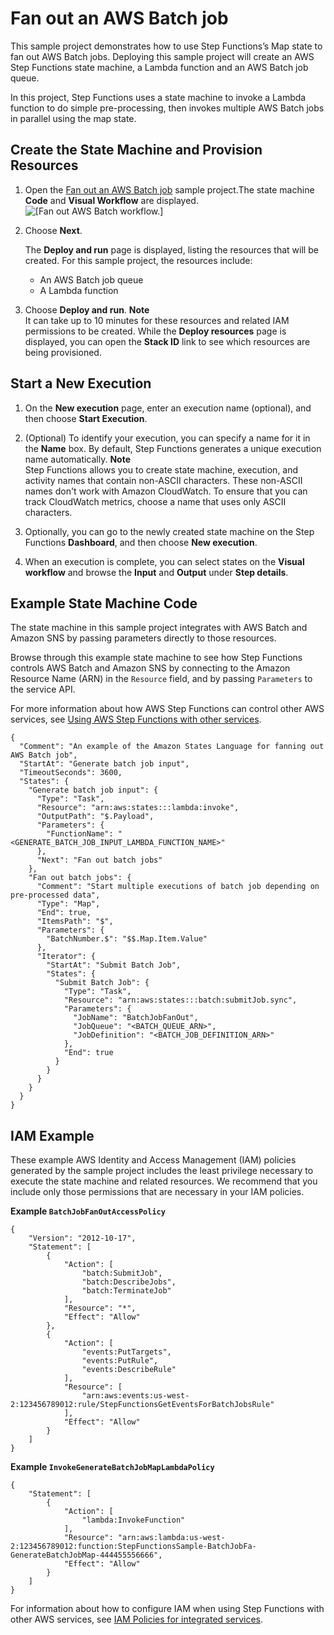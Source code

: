 # Fan out an AWS Batch job<a name="sample-batch-fan-out"></a>

This sample project demonstrates how to use Step Functions’s Map state to fan out AWS Batch jobs\. Deploying this sample project will create an AWS Step Functions state machine, a Lambda function and an AWS Batch job queue\.

In this project, Step Functions uses a state machine to invoke a Lambda function to do simple pre\-processing, then invokes multiple AWS Batch jobs in parallel using the map state\.

## Create the State Machine and Provision Resources<a name="sample-batch-fan-out-create"></a>

1. Open the [Fan out an AWS Batch job](https://console.aws.amazon.com/states/home#/sampleProjects?batchFanOut) sample project\.The state machine **Code** and **Visual Workflow** are displayed\.  
![\[Fan out AWS Batch workflow.\]](http://docs.aws.amazon.com/step-functions/latest/dg/images/sample-batch-fan.png)

1. Choose **Next**\.

   The **Deploy and run** page is displayed, listing the resources that will be created\. For this sample project, the resources include:
   + An AWS Batch job queue
   + A Lambda function

1. Choose **Deploy and run**\.
**Note**  
It can take up to 10 minutes for these resources and related IAM permissions to be created\. While the **Deploy resources** page is displayed, you can open the **Stack ID** link to see which resources are being provisioned\.

## Start a New Execution<a name="sample-batch-fan-out-start-execution"></a>

1. On the **New execution** page, enter an execution name \(optional\), and then choose **Start Execution**\.

1. \(Optional\) To identify your execution, you can specify a name for it in the **Name** box\. By default, Step Functions generates a unique execution name automatically\.
**Note**  
Step Functions allows you to create state machine, execution, and activity names that contain non\-ASCII characters\. These non\-ASCII names don't work with Amazon CloudWatch\. To ensure that you can track CloudWatch metrics, choose a name that uses only ASCII characters\.

1. Optionally, you can go to the newly created state machine on the Step Functions **Dashboard**, and then choose **New execution**\.

1. When an execution is complete, you can select states on the **Visual workflow** and browse the **Input** and **Output** under **Step details**\.

## Example State Machine Code<a name="sample-batch-fan-out-code-examples"></a>

The state machine in this sample project integrates with AWS Batch and Amazon SNS by passing parameters directly to those resources\. 

Browse through this example state machine to see how Step Functions controls AWS Batch and Amazon SNS by connecting to the Amazon Resource Name \(ARN\) in the `Resource` field, and by passing `Parameters` to the service API\.

For more information about how AWS Step Functions can control other AWS services, see [Using AWS Step Functions with other services](concepts-service-integrations.md)\.

```
{
  "Comment": "An example of the Amazon States Language for fanning out AWS Batch job",
  "StartAt": "Generate batch job input",
  "TimeoutSeconds": 3600,
  "States": {
    "Generate batch job input": {
      "Type": "Task",
      "Resource": "arn:aws:states:::lambda:invoke",
      "OutputPath": "$.Payload",
      "Parameters": {
        "FunctionName": "<GENERATE_BATCH_JOB_INPUT_LAMBDA_FUNCTION_NAME>"
      },
      "Next": "Fan out batch jobs"
    },
    "Fan out batch jobs": {
      "Comment": "Start multiple executions of batch job depending on pre-processed data",
      "Type": "Map",
      "End": true,
      "ItemsPath": "$",
      "Parameters": {
        "BatchNumber.$": "$$.Map.Item.Value"
      },
      "Iterator": {
        "StartAt": "Submit Batch Job",
        "States": {
          "Submit Batch Job": {
            "Type": "Task",
            "Resource": "arn:aws:states:::batch:submitJob.sync",
            "Parameters": {
              "JobName": "BatchJobFanOut",
              "JobQueue": "<BATCH_QUEUE_ARN>",
              "JobDefinition": "<BATCH_JOB_DEFINITION_ARN>"
            },
            "End": true
          }
        }
      }
    }
  }
}
```

## IAM Example<a name="sample-batch-fan-out-iam-example"></a>

These example AWS Identity and Access Management \(IAM\) policies generated by the sample project includes the least privilege necessary to execute the state machine and related resources\. We recommend that you include only those permissions that are necessary in your IAM policies\. 

**Example `BatchJobFanOutAccessPolicy`**  

```
{
    "Version": "2012-10-17",
    "Statement": [
        {
            "Action": [
                "batch:SubmitJob",
                "batch:DescribeJobs",
                "batch:TerminateJob"
            ],
            "Resource": "*",
            "Effect": "Allow"
        },
        {
            "Action": [
                "events:PutTargets",
                "events:PutRule",
                "events:DescribeRule"
            ],
            "Resource": [
                "arn:aws:events:us-west-2:123456789012:rule/StepFunctionsGetEventsForBatchJobsRule"
            ],
            "Effect": "Allow"
        }
    ]
}
```

**Example `InvokeGenerateBatchJobMapLambdaPolicy`**  

```
{
    "Statement": [
        {
            "Action": [
                "lambda:InvokeFunction"
            ],
            "Resource": "arn:aws:lambda:us-west-2:123456789012:function:StepFunctionsSample-BatchJobFa-GenerateBatchJobMap-444455556666",
            "Effect": "Allow"
        }
    ]
}
```

For information about how to configure IAM when using Step Functions with other AWS services, see [IAM Policies for integrated services](service-integration-iam-templates.md)\.